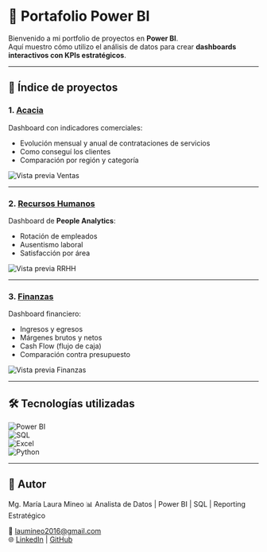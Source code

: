 # 🚀 Portafolio Power BI  

Bienvenido a mi portfolio de proyectos en **Power BI**.  
Aquí muestro cómo utilizo el análisis de datos para crear **dashboards interactivos con KPIs estratégicos**.  

---

## 📂 Índice de proyectos  

### 1. [Acacia](./acacia)  
Dashboard con indicadores comerciales:  
- Evolución mensual y anual de contrataciones de servicios 
- Como conseguí los clientes
- Comparación por región y categoría  

![Vista previa Ventas](./acacia.png)  

---

### 2. [Recursos Humanos](./rrhh)  
Dashboard de **People Analytics**:  
- Rotación de empleados  
- Ausentismo laboral  
- Satisfacción por área  

![Vista previa RRHH](./rrhh/imagenes/dashboard_rrhh.png)  

---

### 3. [Finanzas](./finanzas)  
Dashboard financiero:  
- Ingresos y egresos  
- Márgenes brutos y netos  
- Cash Flow (flujo de caja)  
- Comparación contra presupuesto  

![Vista previa Finanzas](./finanzas/imagenes/dashboard_finanzas.png)  

---

## 🛠️ Tecnologías utilizadas  

![Power BI](https://drive.google.com/drive/u/0/folders/1sE_4-v1FN_aehdNlwEYrizZVT5OpGSRp)  
![SQL](https://img.shields.io/badge/SQL-025E8C?style=for-the-badge&logo=database&logoColor=white)  
![Excel](https://img.shields.io/badge/Excel-217346?style=for-the-badge&logo=microsoft-excel&logoColor=white)  
![Python](https://img.shields.io/badge/Python-3776AB?style=for-the-badge&logo=python&logoColor=white)  

---

## 👤 Autor  

Mg. María Laura Mineo 
📊 Analista de Datos | Power BI | SQL | Reporting Estratégico  

📩 laumineo2016@gmail.com  
🌐 [LinkedIn](https://linkedin.com/in/mg-maría-laura-mineo-b1a05412b) | [GitHub](https://github.com/mlmineo/portfolio-powerbi)  

